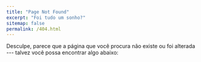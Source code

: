 ```yaml
---
title: "Page Not Found"
excerpt: "Foi tudo um sonho?"
sitemap: false
permalink: /404.html
---
```


Desculpe, parece que a página que você procura não existe ou foi alterada --- talvez você possa encontrar algo abaixo:

<script type="text/javascript">
  var GOOG_FIXURL_LANG = 'en';
  var GOOG_FIXURL_SITE = '{{ site.url }}'
</script>
<script type="text/javascript"
  src="//linkhelp.clients.google.com/tbproxy/lh/wm/fixurl.js">
</script>
